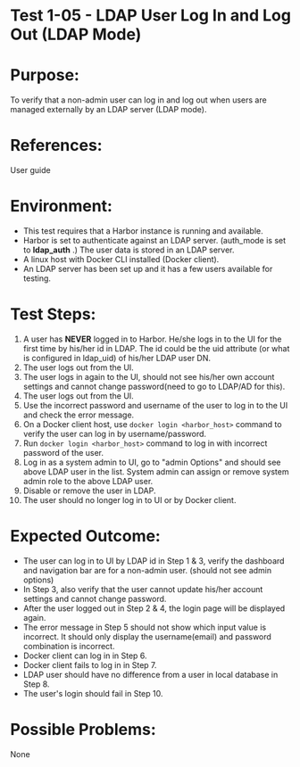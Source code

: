 Test 1-05 - LDAP User Log In and Log Out (LDAP Mode)
=======

# Purpose:

To verify that a non-admin user can log in and log out when users are managed externally by an LDAP server (LDAP mode).

# References:
User guide

# Environment:
* This test requires that a Harbor instance is running and available.
* Harbor is set to authenticate against an LDAP server. (auth_mode is set to **ldap_auth** .) The user data is stored in an LDAP server.
* A linux host with Docker CLI installed (Docker client).
* An LDAP server has been set up and it has a few users available for testing.

# Test Steps:

1. A user has **NEVER** logged in to Harbor. He/she logs in to the UI for the first time by his/her id in LDAP. The id could be the uid attribute (or what is configured in ldap_uid) of his/her LDAP user DN.
2. The user logs out from the UI.
3. The user logs in again to the UI, should not see his/her own account settings and cannot change password(need to go to LDAP/AD for this).
4. The user logs out from the UI.
5. Use the incorrect password and username of the user to log in to the UI and check the error message.
6. On a Docker client host, use `docker login <harbor_host>` command to verify the user can log in by username/password. 
7. Run `docker login <harbor_host>` command to log in with incorrect password of the user.  
8. Log in as a system admin to UI, go to "admin Options" and should see above LDAP user in the list. System admin can assign or remove system admin role to the above LDAP user.
9. Disable or remove the user in LDAP.
10. The user should no longer log in to UI or by Docker client.

# Expected Outcome:
* The user can log in to UI by LDAP id in Step 1 & 3, verify the dashboard and navigation bar are for a non-admin user. (should not see admin options)
* In Step 3, also verify that the user cannot update his/her account settings and cannot change password.
* After the user logged out in Step 2 & 4, the login page will be displayed again.
* The error message in Step 5 should not show which input value is incorrect. It should only display the username(email) and password combination is incorrect.
* Docker client can log in in Step 6.
* Docker client fails to log in in Step 7.
* LDAP user should have no difference from a user in local database in Step 8.
* The user's login should fail in Step 10.

# Possible Problems:
None